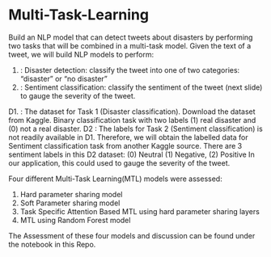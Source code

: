 # Multi-Task-Learning
Build an NLP model that can detect tweets about disasters by performing two tasks that will be combined in a multi-task model. Given the text of a tweet, we will build NLP models to perform:
1. : Disaster detection: classify the tweet into one of two categories: “disaster” or “no
disaster”
2. : Sentiment classification: classify the sentiment of the tweet (next slide) to gauge the
severity of the tweet.

D1. : The dataset for Task 1 (Disaster classification).
Download the dataset from Kaggle.
Binary classification task with two labels (1) real disaster and (0) not a real disaster.
D2 : The labels for Task 2 (Sentiment classification) is not readily available in D1.
Therefore, we will obtain the labelled data for Sentiment classification task from
another Kaggle source. There are 3 sentiment labels in this D2 dataset: (0) Neutral (1) Negative, (2) Positive
In our application, this could used to gauge the severity of the tweet.


Four different Multi-Task Learning(MTL) models were assessed:
1) Hard parameter sharing model
2) Soft Parameter sharing model
3) Task Specific Attention Based MTL using hard parameter sharing layers
4) MTL using Random Forest model

The Assessment of these four models and discussion can be found under the notebook in this Repo.

